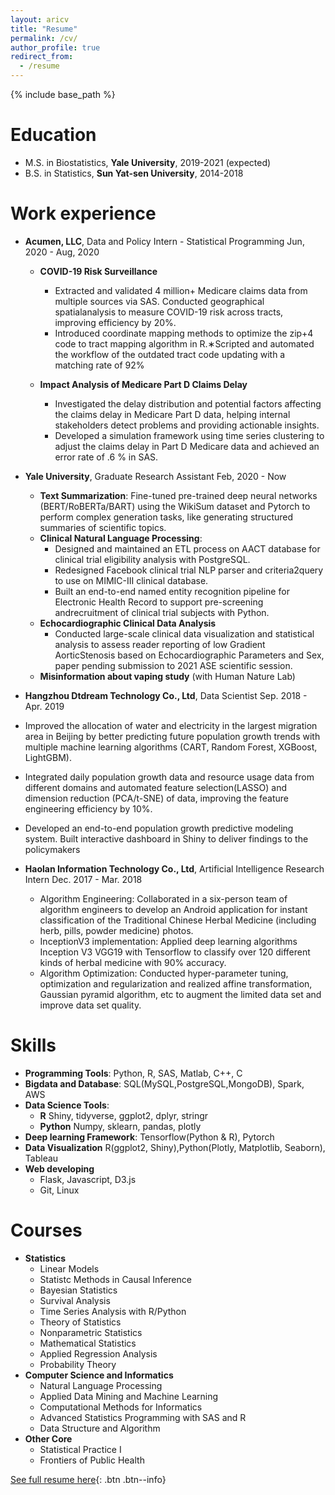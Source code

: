 ```yaml
---
layout: aricv
title: "Resume"
permalink: /cv/
author_profile: true
redirect_from:
  - /resume
---
```


{% include base_path %}

Education
======
* M.S. in Biostatistics, **Yale University**, 2019-2021 (expected) 
* B.S. in Statistics, **Sun Yat-sen University**, 2014-2018


Work experience
======
* **Acumen, LLC**, Data and Policy Intern - Statistical Programming    Jun, 2020 - Aug, 2020
  * **COVID-19 Risk Surveillance**
    * Extracted and validated 4 million+ Medicare claims data from multiple sources via SAS. Conducted geographical spatialanalysis to measure COVID-19 risk across tracts, improving efficiency by 20%.
    * Introduced coordinate mapping methods to optimize the zip+4 code to tract mapping algorithm in R.∗Scripted and automated the workflow of the outdated tract code updating with a matching rate of 92%
    
  * **Impact Analysis of Medicare Part D Claims Delay**
    * Investigated the delay distribution and potential factors affecting the claims delay in Medicare Part D data, helping internal stakeholders detect problems and providing actionable insights.
    * Developed a simulation framework using time series clustering to adjust the claims delay in Part D Medicare data and achieved an error rate of .6 % in SAS.

* **Yale University**, Graduate Research Assistant           Feb, 2020 - Now
  * **Text Summarization**: 
  Fine-tuned pre-trained deep neural networks (BERT/RoBERTa/BART) using the WikiSum dataset and Pytorch to perform complex generation tasks, like generating structured summaries of scientific topics. 
  * **Clinical Natural Language Processing**: 
    * Designed and maintained an ETL process on AACT database for clinical trial eligibility analysis with PostgreSQL.
    * Redesigned Facebook clinical trial NLP parser and criteria2query to use on MIMIC-III clinical database.
    * Built an end-to-end named entity recognition pipeline for Electronic Health Record to support pre-screening andrecruitment of clinical trial subjects with Python.
  * **Echocardiographic Clinical Data Analysis**
    * Conducted large-scale clinical data visualization and statistical analysis to assess reader reporting of low Gradient AorticStenosis based on Echocardiographic Parameters and Sex, paper pending submission to 2021 ASE scientific session.
  * **Misinformation about vaping study** (with Human Nature Lab) 

* **Hangzhou Dtdream Technology Co., Ltd**, Data Scientist         Sep. 2018 - Apr. 2019
 * Improved the allocation of water and electricity in the largest migration area in Beijing by better predicting future population growth trends with multiple machine learning algorithms (CART, Random Forest, XGBoost, LightGBM).
 * Integrated daily population growth data and resource usage data from different domains and automated feature selection(LASSO) and dimension reduction (PCA/t-SNE) of data, improving the feature engineering efficiency by 10%.
 * Developed an end-to-end population growth predictive modeling system.  Built interactive dashboard in Shiny to deliver findings to the policymakers

* **Haolan Information Technology Co., Ltd**, Artificial Intelligence Research Intern       Dec. 2017 - Mar. 2018
  * Algorithm Engineering: Collaborated in a six-person team of algorithm engineers to develop an Android application for instant classification of the Traditional Chinese Herbal Medicine (including herb, pills, powder medicine) photos.
  * InceptionV3 implementation: Applied deep learning algorithms Inception V3 VGG19 with Tensorflow to classify over 120 different kinds of herbal medicine with 90% accuracy.
  * Algorithm Optimization: Conducted hyper-parameter tuning, optimization and regularization and realized affine transformation, Gaussian pyramid algorithm, etc to augment the limited data set and improve data set quality.

Skills
======
* **Programming Tools**: Python, R, SAS, Matlab, C++, C
* **Bigdata and Database**: SQL(MySQL,PostgreSQL,MongoDB), Spark, AWS
* **Data Science Tools**:  
  * **R** Shiny, tidyverse, ggplot2, dplyr, stringr
  * **Python** Numpy, sklearn, pandas, plotly
* **Deep learning Framework**: Tensorflow(Python & R), Pytorch
* **Data Visualization** R(ggplot2, Shiny),Python(Plotly, Matplotlib, Seaborn), Tableau
* **Web developing** 
  * Flask, Javascript, D3.js 
  * Git, Linux 


Courses 
======
* **Statistics**
  * Linear Models
  * Statistc Methods in Causal Inference
  * Bayesian Statistics
  * Survival Analysis
  * Time Series Analysis with R/Python
  * Theory of Statistics
  * Nonparametric Statistics
  * Mathematical Statistics 
  * Applied Regression Analysis
  * Probability Theory
* **Computer Science and Informatics**
  * Natural Language Processing
  * Applied Data Mining and Machine Learning
  * Computational Methods for Informatics
  * Advanced Statistics Programming with SAS and R
  * Data Structure and Algorithm
* **Other Core**
  * Statistical Practice I
  * Frontiers of Public Health


[See full resume here](/assets/doc/chang_shen_resume_03_15.pdf){: .btn .btn--info}